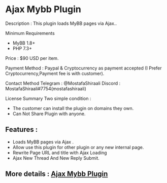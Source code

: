 # Ajax Mybb Plugin

Description : This plugin loads MyBB pages via Ajax..

Minimum Requirements
   * MyBB 1.8+
   * PHP 7.3+
 

Price : $90 USD per item.

Payment Method : Paypal  & Cryptocurrency as payment accepted (I Prefer Cryptocurrency,Payment fee is with customer).

Contact Method
Telegram : @MostafaShiraali
Discord : MostafaShiraali#7754(mostafashiraali)

License Summary
Two simple condition :
- The customer can install the plugin on domains they own.
- Can Not Share Plugin with anyone.

## Features :

* Loads MyBB pages via Ajax .
* Allow use this plugin for other plugin or any new internal page.
* Rewrite Page URL and title with Ajax Loading
* Ajax New Thread And New Reply Submit.
  
## More details : [Ajax Mybb Plugin](https://community.mybb.com/thread-242787.html)
